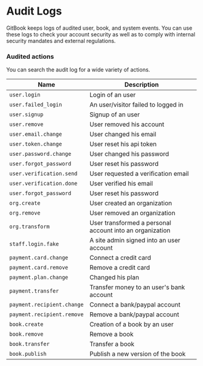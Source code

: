 # Audit Logs

GitBook keeps logs of audited user, book, and system events. You can use these logs to check your account security as well as to comply with internal security mandates and external regulations.

### Audited actions

You can search the audit log for a wide variety of actions.

| Name | Description |
| ---- | ----------- |
| `user.login` | Login of an user |
| `user.failed_login` | An user/visitor failed to logged in |
| `user.signup` | Signup of an user |
| `user.remove` | User removed his account |
| `user.email.change` | User changed his email |
| `user.token.change` | User reset his api token |
| `user.password.change` | User changed his password |
| `user.forgot_password` | User reset his password |
| `user.verification.send` | User requested a verification email |
| `user.verification.done` | User verified his email |
| `user.forgot_password` | User reset his password |
| `org.create` | User created an organization |
| `org.remove` | User removed an organization |
| `org.transform` | User transformed a personal account into an organization |
| `staff.login.fake` | A site admin signed into an user account |
| `payment.card.change` | Connect a credit card |
| `payment.card.remove` | Remove a credit card |
| `payment.plan.change` | Changed his plan |
| `payment.transfer` | Transfer money to an user's bank account |
| `payment.recipient.change` | Connect a bank/paypal account |
| `payment.recipient.remove` | Remove a bank/paypal account |
| `book.create` | Creation of a book by an user |
| `book.remove` | Remove a book |
| `book.transfer` | Transfer a book |
| `book.publish` | Publish a new version of the book |
